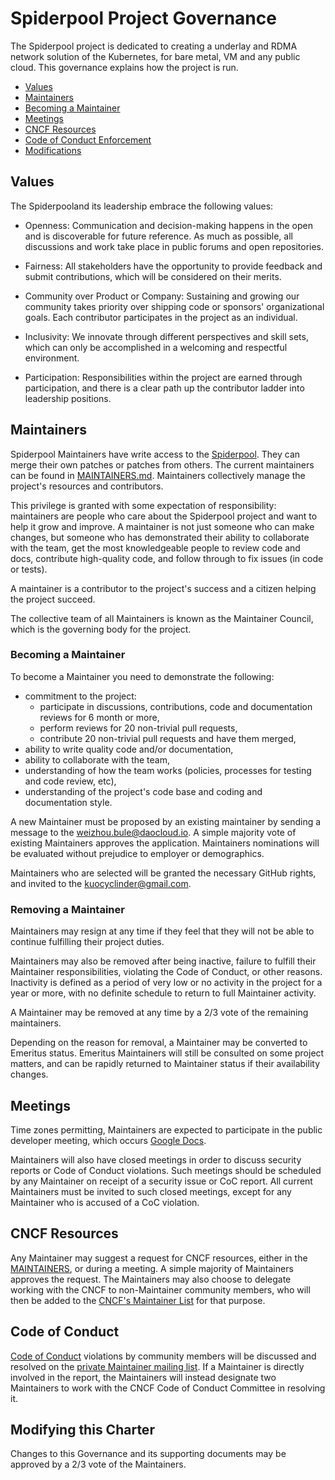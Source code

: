 # Spiderpool Project Governance

The Spiderpool project is dedicated to creating a underlay and RDMA network solution of the Kubernetes, for bare metal, VM and any public cloud. This governance explains how the project is run.

- [Values](#values)
- [Maintainers](#maintainers)
- [Becoming a Maintainer](#becoming-a-maintainer)
- [Meetings](#meetings)
- [CNCF Resources](#cncf-resources)
- [Code of Conduct Enforcement](#code-of-conduct)
- [Modifications](#modifying-this-charter)

## Values

The Spiderpooland its leadership embrace the following values:

- Openness: Communication and decision-making happens in the open and is discoverable for future
  reference. As much as possible, all discussions and work take place in public
  forums and open repositories.

- Fairness: All stakeholders have the opportunity to provide feedback and submit
  contributions, which will be considered on their merits.

- Community over Product or Company: Sustaining and growing our community takes
  priority over shipping code or sponsors' organizational goals.  Each
  contributor participates in the project as an individual.

- Inclusivity: We innovate through different perspectives and skill sets, which
  can only be accomplished in a welcoming and respectful environment.

- Participation: Responsibilities within the project are earned through
  participation, and there is a clear path up the contributor ladder into leadership
  positions.

## Maintainers

Spiderpool Maintainers have write access to the [Spiderpool](https://github.com/spidernet-io/spiderpool).
They can merge their own patches or patches from others. The current maintainers
can be found in [MAINTAINERS.md](https://github.com/spidernet-io/spiderpool/blob/main/MAINTAINERS.md).  Maintainers collectively manage the project's
resources and contributors.

This privilege is granted with some expectation of responsibility: maintainers
are people who care about the Spiderpool project and want to help it grow and
improve. A maintainer is not just someone who can make changes, but someone who
has demonstrated their ability to collaborate with the team, get the most
knowledgeable people to review code and docs, contribute high-quality code, and
follow through to fix issues (in code or tests).

A maintainer is a contributor to the project's success and a citizen helping
the project succeed.

The collective team of all Maintainers is known as the Maintainer Council, which
is the governing body for the project.

### Becoming a Maintainer

To become a Maintainer you need to demonstrate the following:

- commitment to the project:
  - participate in discussions, contributions, code and documentation reviews
      for 6 month or more,
  - perform reviews for 20 non-trivial pull requests,
  - contribute 20 non-trivial pull requests and have them merged,
- ability to write quality code and/or documentation,
- ability to collaborate with the team,
- understanding of how the team works (policies, processes for testing and code review, etc),
- understanding of the project's code base and coding and documentation style.

A new Maintainer must be proposed by an existing maintainer by sending a message to the
[weizhou.bule@daocloud.io](weizhou.bule@daocloud.io). A simple majority vote of existing Maintainers
approves the application.  Maintainers nominations will be evaluated without prejudice
to employer or demographics.

Maintainers who are selected will be granted the necessary GitHub rights,
and invited to the [kuocyclinder@gmail.com](kuocyclinder@gmail.com).

### Removing a Maintainer

Maintainers may resign at any time if they feel that they will not be able to
continue fulfilling their project duties.

Maintainers may also be removed after being inactive, failure to fulfill their
Maintainer responsibilities, violating the Code of Conduct, or other reasons.
Inactivity is defined as a period of very low or no activity in the project
for a year or more, with no definite schedule to return to full Maintainer
activity.

A Maintainer may be removed at any time by a 2/3 vote of the remaining maintainers.

Depending on the reason for removal, a Maintainer may be converted to Emeritus
status.  Emeritus Maintainers will still be consulted on some project matters,
and can be rapidly returned to Maintainer status if their availability changes.

## Meetings

Time zones permitting, Maintainers are expected to participate in the public
developer meeting, which occurs
[Google Docs](https://docs.google.com/document/d/1tpNzxRWOz9-jVd30xGS2n5X02uXQuvqJAdNZzwBLTmI/edit).  

Maintainers will also have closed meetings in order to discuss security reports
or Code of Conduct violations.  Such meetings should be scheduled by any
Maintainer on receipt of a security issue or CoC report.  All current Maintainers
must be invited to such closed meetings, except for any Maintainer who is
accused of a CoC violation.

## CNCF Resources

Any Maintainer may suggest a request for CNCF resources, either in the
[MAINTAINERS](https://github.com/spidernet-io/spiderpool/blob/main/MAINTAINERS.md), or during a
meeting.  A simple majority of Maintainers approves the request.  The Maintainers
may also choose to delegate working with the CNCF to non-Maintainer community
members, who will then be added to the [CNCF's Maintainer List](https://github.com/cncf/foundation/blob/main/project-maintainers.csv)
for that purpose.

## Code of Conduct

[Code of Conduct](./CODE-OF-CONDUCT.md)
violations by community members will be discussed and resolved
on the [private Maintainer mailing list](TODO).  If a Maintainer is directly involved
in the report, the Maintainers will instead designate two Maintainers to work
with the CNCF Code of Conduct Committee in resolving it.

## Modifying this Charter

Changes to this Governance and its supporting documents may be approved by
a 2/3 vote of the Maintainers.
